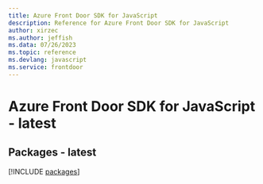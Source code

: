 ```yaml
---
title: Azure Front Door SDK for JavaScript
description: Reference for Azure Front Door SDK for JavaScript
author: xirzec
ms.author: jeffish
ms.data: 07/26/2023
ms.topic: reference
ms.devlang: javascript
ms.service: frontdoor
---
```

# Azure Front Door SDK for JavaScript - latest
## Packages - latest
[!INCLUDE [packages](front-door-index.md)]